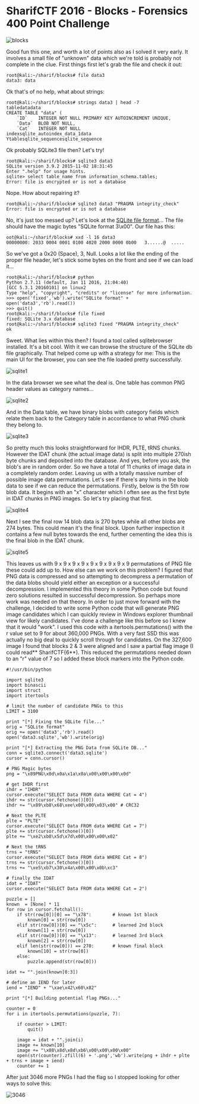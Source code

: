 # SharifCTF 2016 - Blocks - Forensics 400 Point Challenge

![blocks](https://ctf.rip/wp-content/uploads/2016/02/blocks.png) 

Good fun this one, and worth a lot of points also as I solved it very early. It involves a small file of "unknown" data which we're told is probably not complete in the clue. First things first let's grab the file and check it out: 
    
    
    root@kali:~/sharif/blocks# file data3
    data3: data
    

Ok that's of no help, what about strings: 
    
    
    root@kali:~/sharif/blocks# strings data3 | head -7
    tabledatadata
    CREATE TABLE "data" (
    	`ID`	INTEGER NOT NULL PRIMARY KEY AUTOINCREMENT UNIQUE,
    	`Data`	BLOB NOT NULL,
    	`Cat`	INTEGER NOT NULL
    indexsqlite_autoindex_data_1data
    Ytablesqlite_sequencesqlite_sequence
    

Ok probably SQLite3 file then? Let's try! 
    
    
    root@kali:~/sharif/blocks# sqlite3 data3
    SQLite version 3.9.2 2015-11-02 18:31:45
    Enter ".help" for usage hints.
    sqlite> select table_name from information_schema.tables;
    Error: file is encrypted or is not a database
    

Nope. How about repairing it? 
    
    
    root@kali:~/sharif/blocks# sqlite3 data3 "PRAGMA integrity_check"
    Error: file is encrypted or is not a database
    

No, it's just too messed up? Let's look at the [SQLite file format](https://www.sqlite.org/fileformat2.html)... The file should have the magic bytes "SQLite format 3\x00". Our file has this: 
    
    
    oot@kali:~/sharif/blocks# xxd -l 16 data3
    00000000: 2033 0004 0001 0100 4020 2000 0000 0b00   3......@  .....
    

So we've got a 0x20 (Space), 3, Null. Looks a lot like the ending of the proper file header, let's stick some bytes on the front and see if we can load it... 
    
    
    root@kali:~/sharif/blocks# python
    Python 2.7.11 (default, Jan 11 2016, 21:04:40) 
    [GCC 5.3.1 20160101] on linux2
    Type "help", "copyright", "credits" or "license" for more information.
    >>> open('fixed','wb').write("SQLite format" + open('data3','rb').read())
    >>> quit()
    root@kali:~/sharif/blocks# file fixed
    fixed: SQLite 3.x database
    root@kali:~/sharif/blocks# sqlite3 fixed "PRAGMA integrity_check"
    ok
    

Sweet. What lies within this then? I found a tool called sqlitebrowser installed. It's a bit cool. With it we can browse the structure of the SQLite db file graphically. That helped come up with a strategy for me: This is the main UI for the browser, you can see the file loaded pretty successfully. 

![sqlite1](https://ctf.rip/wp-content/uploads/2016/02/sqlite1.png) 

In the data browser we see what the deal is. One table has common PNG header values as category names... 

![sqlite2](https://ctf.rip/wp-content/uploads/2016/02/sqlite2.png) 

And in the Data table, we have binary blobs with category fields which relate them back to the Category table in accordance to what PNG chunk they belong to. 

![sqlite3](https://ctf.rip/wp-content/uploads/2016/02/sqlite3.png) 

So pretty much this looks straightforward for IHDR, PLTE, tRNS chunks. However the IDAT chunk (the actual image data) is split into multiple 270ish byte chunks and deposited into the database. And yes, before you ask, the blob's are in random order. So we have a total of 11 chunks of image data in a completely random order. Leaving us with a totally massive number of possible image data permutations. Let's see if there's any hints in the blob data to see if we can reduce the permutations. Firstly, below is the 5th row blob data. It begins with an "x" character which I often see as the first byte in IDAT chunks in PNG images. So let's try placing that first. 

![sqlite4](https://ctf.rip/wp-content/uploads/2016/02/sqlite4.png) 

Next I see the final row 14 blob data is 270 bytes while all other blobs are 274 bytes. This could mean it's the final block. Upon further inspection it contains a few null bytes towards the end, further cementing the idea this is the final blob in the IDAT chunk. 

![sqlite5](https://ctf.rip/wp-content/uploads/2016/02/sqlite5.png) 

This leaves us with 9 x 9 x 9 x 9 x 9 x 9 x 9 x 9 x 9 permutations of PNG file these could add up to. How else can we work on this problem? I figured that PNG data is compressed and so attempting to decompress a permutation of the data blobs should yield either an exception or a successful decompression. I implemented this theory in some Python code but found zero solutions resulted in successful decompression. So perhaps more work was needed on that theory. In order to just move forward with the challenge, I decided to write some Python code that will generate PNG image candidates which I can quickly review in Windows explorer thumbnail view for likely candidates. I've done a challenge like this before so I knew that it would "work". I used this code with a itertools.permutations() with the r value set to 9 for about 360,000 PNGs. With a very fast SSD this was actually no big deal to quickly scroll through for candidates. On the 327,600 image I found that blocks 2 & 3 were aligned and I saw a partial flag image (I could read** SharifCTF{6**). This reduced the permutations needed down to an "r" value of 7 so I added these block markers into the Python code. 
    
    
    #!/usr/bin/python
    
    import sqlite3
    import binascii
    import struct
    import itertools
    
    # limit the number of candidate PNGs to this
    LIMIT = 3100
    
    print "[*] Fixing the SQLite file..."
    orig = "SQLite format"
    orig += open('data3','rb').read()
    open('data3.sqlite','wb').write(orig)
    
    print "[*] Extracting the PNG Data from SQLite DB..."
    conn = sqlite3.connect('data3.sqlite')
    cursor = conn.cursor()
    
    # PNG Magic bytes
    png = "\x89PNG\x0d\x0a\x1a\x0a\x00\x00\x00\x0d"
    
    # get IHDR first
    ihdr = "IHDR" 
    cursor.execute("SELECT Data FROM data WHERE Cat = 4")
    ihdr += str(cursor.fetchone()[0])
    ihdr += "\x89\xb8\x68\xee\x00\x00\x03\x00" # CRC32
    
    # Next the PLTE
    plte = "PLTE"
    cursor.execute("SELECT Data FROM data WHERE Cat = 7")
    plte += str(cursor.fetchone()[0])
    plte += "\xe2\xb0\x5d\x7d\x00\x00\x00\x02"
    
    # Next the tRNS
    trns = "tRNS"
    cursor.execute("SELECT Data FROM data WHERE Cat = 8")
    trns += str(cursor.fetchone()[0])
    trns += "\xe5\xb7\x30\x4a\x00\x00\x0b\xc3"
    
    # finally the IDAT
    idat = "IDAT"
    cursor.execute("SELECT Data FROM data WHERE Cat = 2")
    
    puzzle = []
    known  = [None] * 11
    for row in cursor.fetchall():
    	if str(row[0])[0] == "\x78":		# known 1st block
    		known[0] = str(row[0])		
    	elif str(row[0])[0] == "\x5c":		# learned 2nd block
    		known[1] = str(row[0])		
    	elif str(row[0])[0] == "\x13":		# learned 3rd block
    		known[2] = str(row[0])		
    	elif len(str(row[0])) == 270:		# known final block
    		known[10] = str(row[0])		
    	else:
    		puzzle.append(str(row[0]))
    
    idat += "".join(known[0:3])
    
    # define an IEND for later
    iend = "IEND" + "\xae\x42\x60\x82"
    
    print "[*] Building potential flag PNGs..."
     
    counter = 0
    for i in itertools.permutations(puzzle, 7):
    
    	if counter > LIMIT:
    		quit()
    
    	image = idat + "".join(i)
    	image += known[10]
    	image += "\x08\x8d\x8d\xb6\x00\x00\x00\x00"
    	open(str(counter).zfill(6) + '.png','wb').write(png + ihdr + plte + trns + image + iend)
    	counter += 1
    	
After just 3046 more PNGs I had the flag so I stopped looking for other ways to solve this:

![3046](https://ctf.rip/wp-content/uploads/2016/02/003046.png) 
